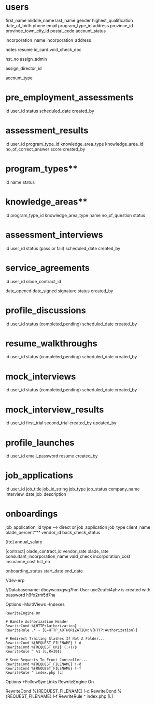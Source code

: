 users
=====
first_name
middle_name
last_name
gender
highest_qualification
date_of_birth
phone
email
program_type_id
address
province_id
province_town_city_id
postal_code
account_status

incorporation_name
incorporation_address

notes
resume
id_card
void_check_doc

hst_no
assign_admin

assign_director_id

account_type


pre_employment_assessments
===========================
id
user_id
status
scheduled_date
created_by


assessment_results
==================
id
user_id
program_type_id
knowledge_area_type
knowledge_area_id
no_of_correct_answer
score
created_by


program_types**
=============
id
name
status


knowledge_areas**
===============
id
program_type_id
knowledge_area_type
name
no_of_question
status


assessment_interviews
=====================
id
user_id
status (pass or fail)
scheduled_date
created_by


service_agreements
==================
id
user_id
olade_contract_id

date_opened
date_signed
signature
status
created_by


profile_discussions
===================
id
user_id
status (completed,pending)
scheduled_date
created_by


resume_walkthroughs
===================
id
user_id
status (completed,pending)
scheduled_date
created_by


mock_interviews
===============
id
user_id
status (completed,pending)
scheduled_date
created_by


mock_interview_results
======================
id
user_id
first_trial
second_trial
created_by
updated_by



profile_launches
================
id
user_id
email_password
resume
created_by



job_applications
================
id
user_id
job_title
job_id_string
job_type
job_status
company_name
interview_date
job_description




onboardings
===========
job_application_id
type ==> direct or job_application
job_type
client_name
olade_percent***
vendor_id
back_check_status

[fte]
annual_salary

[contract]
olade_contract_id
vendor_rate
olade_rate
consultant_incorporation_name
void_check
incorporation_cost
insurance_cost
hst_no


onboarding_status
start_date
end_date





//dev-erp

//Databasename: dboywcoxgwg7hm
User uye2eufci4yhv is created with password h9fx2rm5d7na





<IfModule mod_rewrite.c>
    <IfModule mod_negotiation.c>
        Options -MultiViews -Indexes
    </IfModule>

    RewriteEngine On

    # Handle Authorization Header
    RewriteCond %{HTTP:Authorization} .
    RewriteRule .* - [E=HTTP_AUTHORIZATION:%{HTTP:Authorization}]

    # Redirect Trailing Slashes If Not A Folder...
    RewriteCond %{REQUEST_FILENAME} !-d
    RewriteCond %{REQUEST_URI} (.+)/$
    RewriteRule ^ %1 [L,R=301]

    # Send Requests To Front Controller...
    RewriteCond %{REQUEST_FILENAME} !-d
    RewriteCond %{REQUEST_FILENAME} !-f
    RewriteRule ^ index.php [L]
</IfModule>


Options +FollowSymLinks
RewriteEngine On
 
RewriteCond %{REQUEST_FILENAME} !-d
RewriteCond %{REQUEST_FILENAME} !-f
RewriteRule ^ index.php [L]

